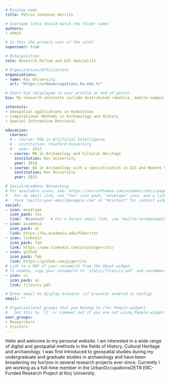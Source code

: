 ```yaml
---
# Display name
title: Petrus Johannes Gerrits

# Username (this should match the folder name)
authors:
- admin

# Is this the primary user of the site?
superuser: true

# Role/position
role: Research Fellow and GIS Specialist

# Organizations/Affiliations
organizations:
- name: Koc University
  url: "https://urbanoccupations.ku.edu.tr"

# Short bio (displayed in user profile at end of posts)
bio: My research interests include distributed robotics, mobile computing and programmable matter.

interests:
- Geospatial applications in Humanities
- Computational Methods in Archaeology and History
- Spatial Information Retrieval

education:
  courses:
  # - course: PhD in Artificial Intelligence
  #   institution: Stanford University
  #   year: 2012
  - course: MA in Archaeology and Cultural Heritage
    institution: Koc University
    year: 2018
  - course: BA in Archaeology with a specialisation in GIS and Remote Sensing techniques
    institution: Koc University
    year: 2015

# Social/Academic Networking
# For available icons, see: https://sourcethemes.com/academic/docs/page-builder/#icons
#   For an email link, use "fas" icon pack, "envelope" icon, and a link in the
#   form "mailto:your-email@example.com" or "#contact" for contact widget.
social:
- icon: envelope
  icon_pack: fas
  link: '#contact'  # For a direct email link, use "mailto:test@example.org".
- icon: academia
  icon_pack: ai
  link: https://ku.academia.edu/PJGerrits
- icon: linkedin
  icon_pack: fab
  link: https://www.linkedin.com/in/pietgerrits/
- icon: github
  icon_pack: fab
  link: https://github.com/pjgerrits
# Link to a PDF of your resume/CV from the About widget.
# To enable, copy your resume/CV to `static/files/cv.pdf` and uncomment the lines below.
- icon: cv
  icon_pack: ai
  link: files/cv.pdf

# Enter email to display Gravatar (if Gravatar enabled in Config)
email: ""

# Organizational groups that you belong to (for People widget)
#   Set this to `[]` or comment out if you are not using People widget.
user_groups:
- Researchers
- Visitors
---
```


Hello and welcome to my personal website. I am interested in a wide range of digital and geospatial methods in the fields of History, Cultural Heritage  and archaeology. I was first introduced to geospatial studies during my undergraduate and graduate studies in archaeology and have been broadening my horizon in several research projects ever since. Currently I am working as a full-time member in the UrbanOccupationsOETR ERC-Funded Research Project at Koç University.